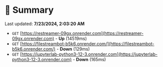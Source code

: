# 📖 Summary
Last updated: **7/23/2024, 2:03:20 AM**

- `GET` [https://restreamer-09gx.onrender.com](https://restreamer-09gx.onrender.com) - **Up** (14519ms)
- `GET` [https://filestreambot-b5k6.onrender.com/](https://filestreambot-b5k6.onrender.com/) - **Down** (129ms)
- `GET` [https://jupyterlab-python3-12-3.onrender.com](https://jupyterlab-python3-12-3.onrender.com) - **Down** (165ms)
